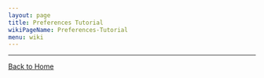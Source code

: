 ```yaml
---
layout: page
title: Preferences Tutorial
wikiPageName: Preferences-Tutorial
menu: wiki
---
```


***
[Back to Home]({{site.baseurl}}/eclipse.tutorial/wiki/)
